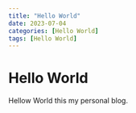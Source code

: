 ```yaml
---
title: "Hello World"
date: 2023-07-04
categories: [Hello World]
tags: [Hello World]
---
```


# Hello World

Hellow World this my personal blog.